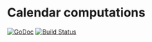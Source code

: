 # Calendar computations

[![GoDoc](https://godoc.org/github.com/dim13/calendar?status.svg)](https://godoc.org/github.com/dim13/calendar)
[![Build Status](https://travis-ci.org/dim13/calendar.svg?branch=master)](https://travis-ci.org/dim13/calendar)

